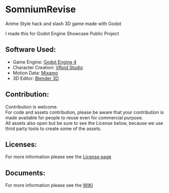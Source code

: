 # SomniumRevise
Anime Style hack and slash 3D game made with Godot

I made this for Godot Engine Showcase Public Project

## Software Used:
* Game Engine: [Godot Engine 4](https://godotengine.org/)
* Character Creation: [VRoid Studio](https://vroid.com/en/studio)
* Motion Data: [Mixamo](https://www.mixamo.com/)
* 3D Editor: [Blender 3D](https://www.blender.org/)

## Contribution:
Contribution is welcome. <br />
For code and assets contribution, please be aware that your contribution is made available for people to reuse even for commercial purpose. <br />
All assets also open but be sure to see the License below, because we use third party tools to create some of the assets.

## Licenses:
For more information please see the [License page](https://github.com/AureaFUNSoft/SomniumRevise/wiki/Licenses)

## Documents:
For more information please see the [WIKI](https://github.com/AureaFUNSoft/SomniumRevise/wiki)
